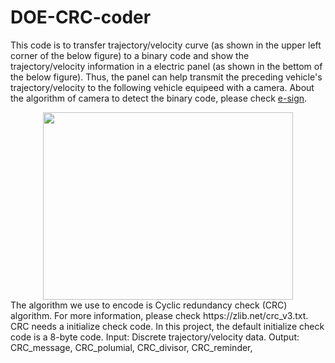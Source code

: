 # DOE-CRC-coder
This code is to transfer trajectory/velocity curve (as shown in the upper left corner of the below figure) to a binary code and show the trajectory/velocity information in a electric panel (as shown in the bettom of the below figure). Thus, the panel can help transmit the preceding vehicle's trajectory/velocity to the following vehicle equipeed with a camera. About the algorithm of camera to detect the binary code, please check [e-sign](https://github.com/CATS-Lab/e-sign). 
<div align=center>
<img src="https://user-images.githubusercontent.com/37428219/201544011-bdecb513-c819-45bb-823e-78a237d40909.png" width=400 height=300 />
</div>
The algorithm we use to encode is Cyclic redundancy check (CRC) algorithm. For more information, please check https://zlib.net/crc_v3.txt.
CRC needs a initialize check code. In this project, the default initialize check code is a 8-byte code. 
Input: Discrete trajectory/velocity data. 
Output: CRC_message, CRC_polumial, CRC_divisor, CRC_reminder,  
